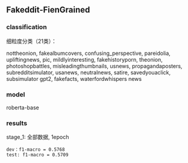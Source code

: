 ## Fakeddit-FienGrained

### classification
细粒度分类（21类）：

nottheonion, 
fakealbumcovers, 
confusing_perspective, 
pareidolia, 
upliftingnews, 
pic, 
mildlyinteresting, 
fakehistoryporn, 
theonion, 
photoshopbattles, 
misleadingthumbnails, 
usnews, 
propagandaposters, 
subredditsimulator, 
usanews, 
neutralnews, 
satire, 
savedyouaclick, 
subsimulator gpt2, 
fakefacts, 
waterfordwhispers news

### model

roberta-base

### results

stage_1: 全部数据, 1epoch

    dev：f1-macro = 0.5768
    test: f1-macro = 0.5709
